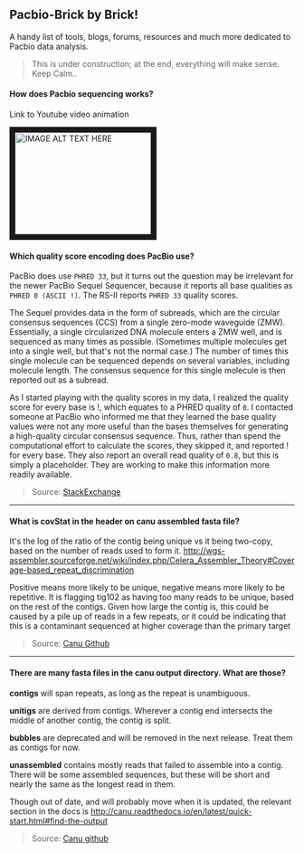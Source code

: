 ## Pacbio-Brick by Brick!
A handy list of tools, blogs, forums, resources and much more dedicated to Pacbio data analysis.

> This is under construction; at the end, everything will make sense. Keep Calm..

#### How does Pacbio sequencing works?

Link to Youtube video animation

<a href="http://www.youtube.com/watch?feature=player_embedded&v=y3OOUhQGFeE" target="_blank"><img src="http://img.youtube.com/vi/y3OOUhQGFeE/0.jpg" alt="IMAGE ALT TEXT HERE" width="240" height="180" border="10" /></a>

#### Which quality score encoding does PacBio use?

PacBio does use `PHRED 33`, but it turns out the question may be irrelevant for the newer PacBio Sequel Sequencer, because it reports all base qualities as `PHRED 0 (ASCII !)`. The RS-II reports `PHRED 33` quality scores.

The Sequel provides data in the form of subreads, which are the circular consensus sequences (CCS) from a single zero-mode waveguide (ZMW). Essentially, a single circularized DNA molecule enters a ZMW well, and is sequenced as many times as possible. (Sometimes multiple molecules get into a single well, but that's not the normal case.) The number of times this single molecule can be sequenced depends on several variables, including molecule length. The consensus sequence for this single molecule is then reported out as a subread.

As I started playing with the quality scores in my data, I realized the quality score for every base is !, which equates to a PHRED quality of `0`. I contacted someone at PacBio who informed me that they learned the base quality values were not any more useful than the bases themselves for generating a high-quality circular consensus sequence. Thus, rather than spend the computational effort to calculate the scores, they skipped it, and reported ! for every base. They also report an overall read quality of `0.8`, but this is simply a placeholder. They are working to make this information more readily available.

> Source: [StackExchange](https://bioinformatics.stackexchange.com/questions/885/which-quality-score-encoding-does-pacbio-use)

----

#### What is covStat in the header on canu assembled fasta file?

It's the log of the ratio of the contig being unique vs it being two-copy, based on the number of reads used to form it. http://wgs-assembler.sourceforge.net/wiki/index.php/Celera_Assembler_Theory#Coverage-based_repeat_discrimination

Positive means more likely to be unique, negative means more likely to be repetitive. It is flagging tig102 as having too many reads to be unique, based on the rest of the contigs. Given how large the contig is, this could be caused by a pile up of reads in a few repeats, or it could be indicating that this is a contaminant sequenced at higher coverage than the primary target

> Source: [Canu Github](https://github.com/marbl/canu/issues/101)

----

#### There are many fasta files in the canu output directory. What are those?

**contigs** will span repeats, as long as the repeat is unambiguous.

**unitigs** are derived from contigs. Wherever a contig end intersects the middle of another contig, the contig is split.

**bubbles** are deprecated and will be removed in the next release. Treat them as contigs for now.

**unassembled** contains mostly reads that failed to assemble into a contig. There will be some assembled sequences, but these will be short and nearly the same as the longest read in them.

Though out of date, and will probably move when it is updated, the relevant section in the docs is http://canu.readthedocs.io/en/latest/quick-start.html#find-the-output

> Source: [Canu github](https://github.com/marbl/canu/issues/286#issuecomment-258876724)
